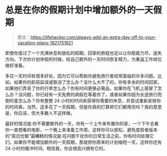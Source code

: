 # 总是在你的假期计划中增加额外的一天假期

> 原文：<https://lifehacker.com/always-add-an-extra-day-off-to-your-vacation-plans-1821751921>

即使你度过了一个充满休息和放松的假期，回家的旅程也足以让你筋疲力尽，迷失方向。下次你计划休假的时候，给自己额外的一天时间恢复精力，为重返工作岗位做好准备。



多花一天时间有很多好处，因为它可以帮助你避免旅行者经常面临的许多问题。比如，如果你的航班延误或取消了怎么办？没什么大不了的，你有多余的时间回家。如果他们弄丢了你的行李怎么办？你有时间更换必需品。如果你在飞机上感冒了怎么办？没问题，你已经有一天免费的病假在等着你了。或者如果你因为长途旅行而倒时差怎么办？你有整整 24 小时的时间来获得你需要的休息，并尝试重新安排你的时间表。当然，这多花了一天假期，但是你真的打算把它们都用完吗？我的意思是，你应该，但大多数人不这样做。

最好的情况是:你不需要额外的一天，你有一个上午来布置你的家，一个下午去看你一直想看的电影，一个晚上来准备工作周，这样你可以放松，避免度假者版本的“周日忧郁”最糟糕的情况是:在问题干扰你的日常生活之前，你有时间处理它们。如果你不能增加额外的一天假期，那就把你原来的计划缩短一天，这样你还有 24 小时的缓冲时间。相信我，你会很高兴拥有它的。